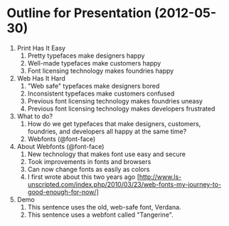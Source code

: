 Outline for Presentation (2012-05-30)
=====================================

1. Print Has It Easy
	1. Pretty typefaces make designers happy
	1. Well-made typefaces make customers happy
	1. Font licensing technology makes foundries happy
1. Web Has It Hard
	1. "Web safe" typefaces make designers bored
	1. Inconsistent typefaces make customers confused
	1. Previous font licensing technology makes foundries uneasy
	1. Previous font licensing technology makes developers frustrated
1. What to do?
	1. How do we get typefaces that make designers, customers, foundries, and developers all happy at the same time?
	1. Webfonts (@font-face)
1. About Webfonts (@font-face)
	1. New technology that makes font use easy and secure
	1. Took improvements in fonts and browsers
	1. Can now change fonts as easily as colors
	1. I first wrote about this two years ago [http://www.ls-unscripted.com/index.php/2010/03/23/web-fonts-my-journey-to-good-enough-for-now/]
1. Demo
	1. This sentence uses the old, web-safe font, Verdana.
	1. This sentence uses a webfont called "Tangerine".